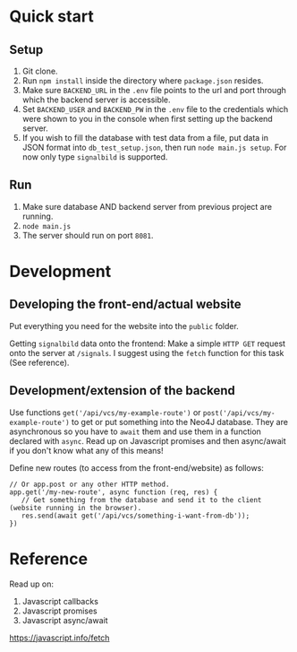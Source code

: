 # Quick start
## Setup

1. Git clone.
2. Run `npm install` inside the directory where `package.json` resides.
3. Make sure `BACKEND_URL` in the `.env` file points to the url and port through which the backend server is accessible.
4. Set `BACKEND_USER` and `BACKEND_PW` in the `.env` file to the credentials which were shown to you in the console when first setting up the backend server.  
5. If you wish to fill the database with test data from a file, put data in JSON format into `db_test_setup.json`, then run `node main.js setup`. For now only type `signalbild` is supported. 


## Run

1. Make sure database AND backend server from previous project are running.
2. `node main.js`
3. The server should run on port `8081`.

# Development
## Developing the front-end/actual website

Put everything you need for the website into the `public` folder.

Getting `signalbild` data onto the frontend: Make a simple `HTTP GET` request onto the server at `/signals`. I suggest using the `fetch` function for this task (See reference).

## Development/extension of the backend

Use functions `get('/api/vcs/my-example-route')` or `post('/api/vcs/my-example-route')` to get or put something into the Neo4J database.
They are asynchronous so you have to `await` them and use them in a function declared with `async`. Read up on Javascript promises and then async/await if you don't know what any of this means!

Define new routes (to access from the front-end/website) as follows:
```
// Or app.post or any other HTTP method.
app.get('/my-new-route', async function (req, res) {
   // Get something from the database and send it to the client (website running in the browser).
   res.send(await get('/api/vcs/something-i-want-from-db'));
})
```

# Reference 

Read up on:
1. Javascript callbacks
2. Javascript promises
3. Javascript async/await

https://javascript.info/fetch